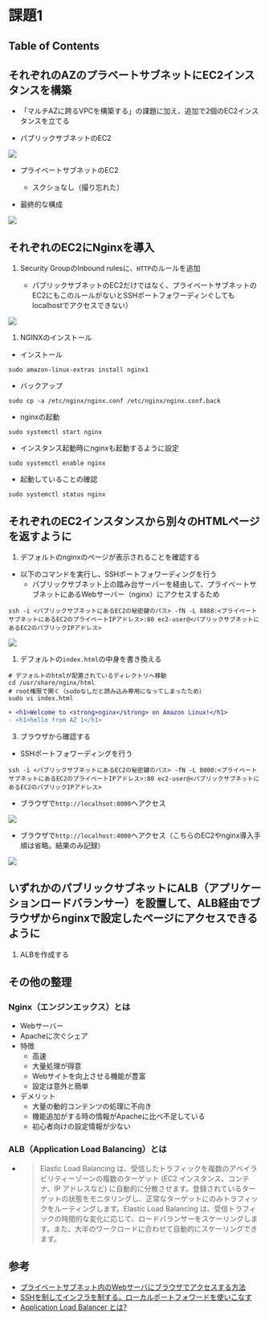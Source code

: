 # 課題1

## Table of Contents
<!-- START doctoc -->
<!-- END doctoc -->

## それぞれのAZのプラベートサブネットにEC2インスタンスを構築

- 「マルチAZに跨るVPCを構築する」の課題に加え、追加で2個のEC2インスタンスを立てる

- パブリックサブネットのEC2

![](../../assets/../../assets/aws_redundant_web_app_ec2_public.png)

- プライベートサブネットのEC2
  - スクショなし（撮り忘れた）

- 最終的な構成

![](./multiaz_subnet_ec2.drawio.png)

## それぞれのEC2にNginxを導入

1. Security GroupのInbound rulesに、`HTTP`のルールを追加
   
   - パブリックサブネットのEC2だけではなく、プライベートサブネットのEC2にもこのルールがないとSSHポートフォワーディンぐしてもlocalhostでアクセスできない）

![](../../assets/../../assets/aws_redundant_web_app_default_nginx_page.png)

1. NGINXのインストール

- インストール
  
`sudo amazon-linux-extras install nginx1`

- バックアップ

`sudo cp -a /etc/nginx/nginx.conf /etc/nginx/nginx.conf.back`

- nginxの起動

`sudo systemctl start nginx`

- インスタンス起動時にnginxも起動するように設定

`sudo systemctl enable nginx`

- 起動していることの確認

`sudo systemctl status nginx`
## それぞれのEC2インスタンスから別々のHTMLページを返すように

1. デフォルトのnginxのページが表示されることを確認する

- 以下のコマンドを実行し、SSHポートフォワーディングを行う
  - パブリックサブネット上の踏み台サーバーを経由して、プライベートサブネットにあるWebサーバー（nginx）にアクセスするため
  
`ssh -i <パブリックサブネットにあるEC2の秘密鍵のパス> -fN -L 8888:<プライベートサブネットにあるEC2のプライベートIPアドレス>:80 ec2-user@<パブリックサブネットにあるEC2のパブリックIPアドレス>`

![](../../assets/../../assets/aws_redundant_web_app_default_nginx_page.png
)

1. デフォルトの`index.html`の中身を書き換える

```shell
# デフォルトのhtmlが配置されているディレクトリへ移動
cd /usr/share/nginx/html
# root権限で開く（sudoなしだと読み込み専用になってしまったため）
sudo vi index.html
```

```diff
+ <h1>Welcome to <strong>nginx</strong> on Amazon Linux!</h1>
- <h1>hello from AZ 1</h1>
```

3. ブラウザから確認する

- SSHポートフォワーディングを行う

`ssh -i <パブリックサブネットにあるEC2の秘密鍵のパス> -fN -L 8000:<プライベートサブネットにあるEC2のプライベートIPアドレス>:80 ec2-user@<パブリックサブネットにあるEC2のパブリックIPアドレス>`

- ブラウザで`http://localhsot:8000`へアクセス

![](../../assets/../../assets/aws_redundant_web_app_az_1.png)

- ブラウザで`http://localhost:4000`へアクセス（こちらのEC2やnginx導入手順は省略。結果のみ記録）

![](../../assets/../../assets/aws_redundant_web_app_az_2.png)

## いずれかのパブリックサブネットにALB（アプリケーションロードバランサー）を設置して、ALB経由でブラウザからnginxで設定したページにアクセスできるように

1. ALBを作成する



## その他の整理

### Nginx（エンジンエックス）とは

- Webサーバー
- Apacheに次ぐシェア
- 特徴
  - 高速
  - 大量処理が得意
  - Webサイトを向上させる機能が豊富
  - 設定は意外と簡単
- デメリット
  - 大量の動的コンテンツの処理に不向き
  - 機能追加がする時の情報がApacheに比べ不足している
  - 初心者向けの設定情報が少ない

### ALB（Application Load Balancing）とは

- > Elastic Load Balancing は、受信したトラフィックを複数のアベイラビリティーゾーンの複数のターゲット (EC2 インスタンス、コンテナ、IP アドレスなど) に自動的に分散させます。登録されているターゲットの状態をモニタリングし、正常なターゲットにのみトラフィックをルーティングします。Elastic Load Balancing は、受信トラフィックの時間的な変化に応じて、ロードバランサーをスケーリングします。また、大半のワークロードに合わせて自動的にスケーリングできます。

## 参考

- [プライベートサブネット内のWebサーバにブラウザでアクセスする方法](https://zenn.dev/tmasuyama1114/articles/25aec930b9cd66)
- [SSHを制してインフラを制する。ローカルポートフォワードを使いこなす](https://blog.mosuke.tech/entry/2014/12/31/170545/)
- [Application Load Balancer とは?](https://docs.aws.amazon.com/ja_jp/elasticloadbalancing/latest/application/introduction.html)